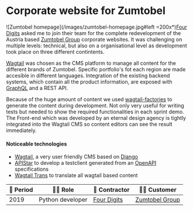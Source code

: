 # Corporate website for Zumtobel

![Zumtobel homepage](/images/zumtobel-homepage.jpg#left =200x*)[Four Digits](https://www.fourdigits.nl/) asked me to join their team for the complete redevelopment of the Austria based [Zumtobel Group](http://z.lighting) corporate websites. It was challenging on multiple levels: technical, but also on a organisational level as development took place on three different contintents.

[Wagtail](https://wagtail.io/) was chosen as the CMS platform to manage all content for the different brands of Zumtobel. Specific portfolio's fot each region are made accesible in different languages. Integration of the existing backend systems, which contain all the product information, are exposed with [GraphQL](https://graphql.org/) and a REST API.


Because of the huge amount of content we used [wagtail-factories](https://github.com/mvantellingen/wagtail-factories) to generate the content during development. Not only very useful for writing tests but needed to show the required functionalities in each sprint demo. The Front-end which was developed by an eternal design agency is tightly integrated into the Wagtail CMS so content editors can see the result immediately.


#### Noticeable technologies
- [Wagtail](https://wagtail.io/), a very user friendly CMS based on [Django](https://www.djangoproject.com/)
- [APIStar](https://github.com/encode/apistar) to develop a testclient generated from an [OpenAPI](https://swagger.io/specification/) specifications
- [Wagtail Trans](https://github.com/wagtail/wagtailtrans) to translate all wagtail based content

| :calendar: Period  | :man_technologist: Role | :office: Contractor                      | :man_office_worker: Customer         |
| -----------------  | ----------------------- | ---------------------------------------- | ------------------------------------ |
| 2019               | Python developer        | [Four Digits](https://www.fourdigits.nl) | [Zumtobel Group](https://z.lighting) |
